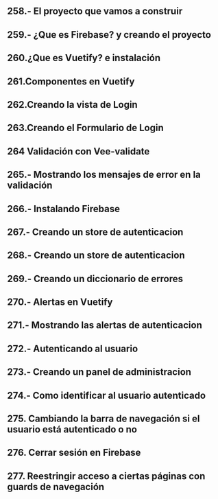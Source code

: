 ## 258.- El proyecto que vamos a construir
## 259.- ¿Que es Firebase? y creando el proyecto

## 260.¿Que es Vuetify? e instalación
## 261.Componentes en Vuetify
## 262.Creando la vista de Login
## 263.Creando el Formulario de Login
## 264 Validación con Vee-validate
## 265.- Mostrando los mensajes de error en la validación

## 266.- Instalando Firebase
## 267.- Creando un store de autenticacion
## 268.- Creando un store de autenticacion
## 269.- Creando un diccionario de errores
## 270.- Alertas en Vuetify
## 271.- Mostrando las alertas de autenticacion

## 272.- Autenticando al usuario
## 273.- Creando un panel de administracion
## 274.- Como identificar al usuario autenticado
## 275. Cambiando la barra de navegación si el usuario está autenticado o no
## 276. Cerrar sesión en Firebase
## 277. Reestringir acceso a ciertas páginas con guards de navegación